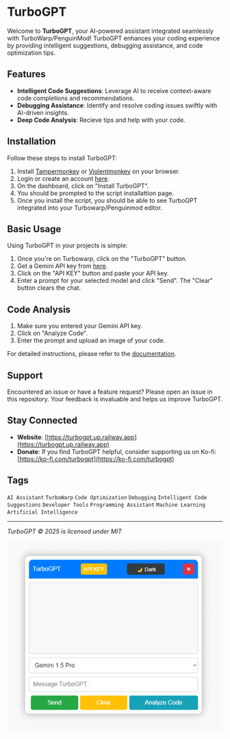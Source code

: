 # TurboGPT

Welcome to **TurboGPT**, your AI-powered assistant integrated seamlessly with TurboWarp/PenguinMod! TurboGPT enhances your coding experience by providing intelligent suggestions, debugging assistance, and code optimization tips.

## Features

- **Intelligent Code Suggestions**: Leverage AI to receive context-aware code completions and recommendations.
- **Debugging Assistance**: Identify and resolve coding issues swiftly with AI-driven insights.
- **Deep Code Analysis**: Recieve tips and help with your code.

## Installation
   
Follow these steps to install TurboGPT:

1. Install [Tampermonkey](https://chromewebstore.google.com/detail/tampermonkey/dhdgffkkebhmkfjojejmpbldmpobfkfo) or [Violentmonkey](https://chromewebstore.google.com/detail/violentmonkey/jinjaccalgkegednnccohejagnlnfdag) on your browser.
2. Login or create an account [here](https://turbogpt.up.railway.app/pages/login.php).
3. On the dashboard, click on "Install TurboGPT".
4. You should be prompted to the script installattion page.
5. Once you install the script, you should be able to see TurboGPT integrated into your Turbowarp/Penguinmod editor.

## Basic Usage

Using TurboGPT in your projects is simple:

1. Once you're on Turbowarp, click on the "TurboGPT" button.
2. Get a Gemini API key from [here](https://www.google.com/url?sa=t&rct=j&q=&esrc=s&source=web&cd=&cad=rja&uact=8&ved=2ahUKEwiO2Zvnyr-LAxVyEDQIHQ-4BCYQFnoECAwQAQ&url=https%3A%2F%2Faistudio.google.com%2Fapp%2Fapikey&usg=AOvVaw1WWenMsZaHnCnN4FhYRAe9&opi=89978449).
3. Click on the "API KEY" button and paste your API key.
3. Enter a prompt for your selected model and click "Send". The "Clear" button clears the chat.

## Code Analysis

1. Make sure you entered your Gemini API key.
2. Click on "Analyze Code".
3. Enter the prompt and upload an image of your code.

For detailed instructions, please refer to the [documentation](https://turbogpt.up.railway.app/documentation.php).

## Support

Encountered an issue or have a feature request? Please open an issue in this repository. Your feedback is invaluable and helps us improve TurboGPT.

## Stay Connected

- **Website**: [https://turbogpt.up.railway.app](https://turbogpt.up.railway.app)
- **Donate**: If you find TurboGPT helpful, consider supporting us on Ko-fi: [https://ko-fi.com/turbogpt](https://ko-fi.com/turbogpt)

## Tags

`AI Assistant` `TurboWarp` `Code Optimization` `Debugging` `Intelligent Code Suggestions` `Developer Tools` `Programming Assistant` `Machine Learning` `Artificial Intelligence`

---

*TurboGPT © 2025 is licensed under MIT*

![TurboGPT Logo](1.png)
